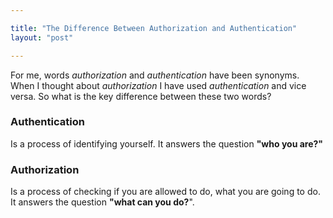 ```yaml
---

title: "The Difference Between Authorization and Authentication"
layout: "post"

---
```


For me, words *authorization* and *authentication* have been synonyms. When I thought about *authorization* I have used *authentication* and
vice versa. 
So what is the key difference between these two words?

### Authentication
Is a process of identifying yourself. It answers the question **"who you are?"**

### Authorization
Is a process of checking if you are allowed to do, what you are going to do. It answers the question **"what can you do?**".
